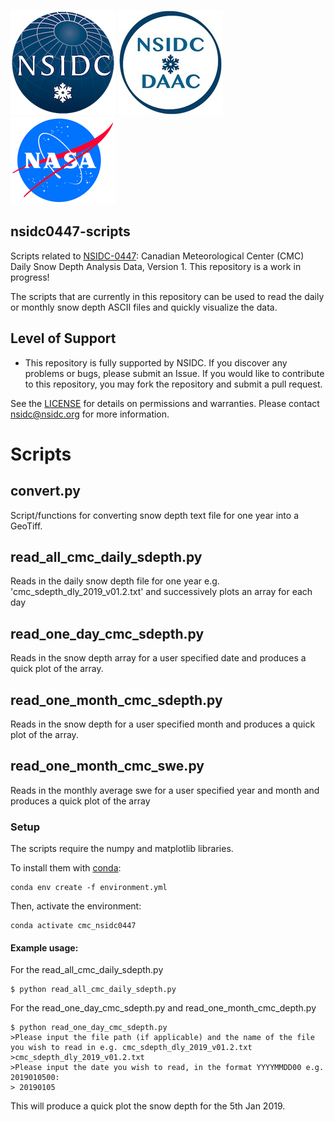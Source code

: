 ![NSIDC logo](/images/nsidc_logo.png)
![NSIDC DAAC Logo](/images/nsidc_daac_logo.png)
![NASA logo](/images/nasa_logo.png)

nsidc0447-scripts
---

Scripts related to [NSIDC-0447](https://nsidc.org/data/nsidc-0447): Canadian Meteorological Center (CMC) Daily Snow Depth Analysis Data, Version 1. This repository is a work in progress! 

The scripts that are currently in this repository can be used to read the daily or monthly snow depth ASCII files and quickly visualize the data. 


## Level of Support

* This repository is fully supported by NSIDC. If you discover any problems or
  bugs, please submit an Issue. If you would like to contribute to this
  repository, you may fork the repository and submit a pull request.

See the [LICENSE](LICENSE.md) for details on permissions and warranties.  Please
contact nsidc@nsidc.org for more information.

# Scripts

## convert.py

Script/functions for converting snow depth text file for one year into a GeoTiff.

## read_all_cmc_daily_sdepth.py

Reads in the daily snow depth file for one year e.g. 'cmc_sdepth_dly_2019_v01.2.txt' and successively plots an array for each day 

## read_one_day_cmc_sdepth.py

Reads in the snow depth array for a user specified date and produces a quick plot of the array. 

## read_one_month_cmc_sdepth.py

Reads in the snow depth for a user specified month and produces a quick plot of the array. 


## read_one_month_cmc_swe.py

Reads in the monthly average swe for a user specified year and month and produces a quick plot of the array 

### Setup

The scripts require the numpy and matplotlib libraries. 

To install them with [conda](https://docs.conda.io/en/latest/):

```
conda env create -f environment.yml
```

Then, activate the environment:

```
conda activate cmc_nsidc0447
```

#### Example usage:

For the read_all_cmc_daily_sdepth.py
```
$ python read_all_cmc_daily_sdepth.py
```

For the read_one_day_cmc_sdepth.py and read_one_month_cmc_depth.py 
```
$ python read_one_day_cmc_sdepth.py
>Please input the file path (if applicable) and the name of the file you wish to read in e.g. cmc_sdepth_dly_2019_v01.2.txt
>cmc_sdepth_dly_2019_v01.2.txt
>Please input the date you wish to read, in the format YYYYMMDD00 e.g. 2019010500:
> 20190105
```
This will produce a quick plot the snow depth for the 5th Jan 2019. 

